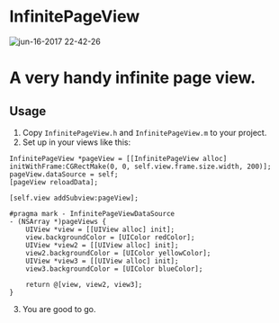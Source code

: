 # InfinitePageView
![jun-16-2017 22-42-26](https://user-images.githubusercontent.com/3932207/27231498-61c41c38-52e5-11e7-9df8-bb2c89893b86.gif)

# A very handy infinite page view.

## Usage

1. Copy `InfinitePageView.h` and `InfinitePageView.m` to your project.
2. Set up in your views like this: 
```  
InfinitePageView *pageView = [[InfinitePageView alloc] initWithFrame:CGRectMake(0, 0, self.view.frame.size.width, 200)];
pageView.dataSource = self;
[pageView reloadData];

[self.view addSubview:pageView];

#pragma mark - InfinitePageViewDataSource
- (NSArray *)pageViews {
    UIView *view = [[UIView alloc] init];
    view.backgroundColor = [UIColor redColor];
    UIView *view2 = [[UIView alloc] init];
    view2.backgroundColor = [UIColor yellowColor];
    UIView *view3 = [[UIView alloc] init];
    view3.backgroundColor = [UIColor blueColor];
    
    return @[view, view2, view3];
}

```
3. You are good to go.
